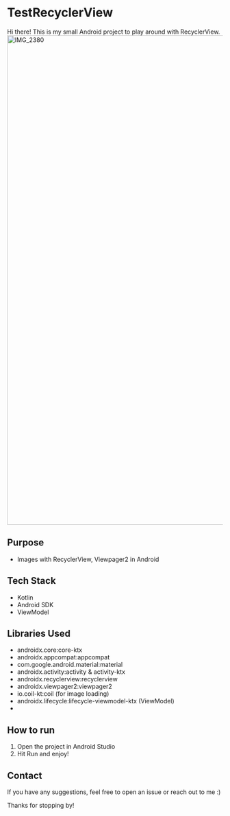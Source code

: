 # TestRecyclerView

Hi there! This is my small Android project to play around with RecyclerView.
<img width="580" height="1140" alt="IMG_2380" src="https://github.com/user-attachments/assets/18fc73ca-4ddc-4dcb-9fc2-5cd45ed1e759" />

## Purpose
- Images with RecyclerView, Viewpager2 in Android

## Tech Stack
- Kotlin
- Android SDK
- ViewModel

## Libraries Used
- androidx.core:core-ktx
- androidx.appcompat:appcompat
- com.google.android.material:material
- androidx.activity:activity & activity-ktx
- androidx.recyclerview:recyclerview
- androidx.viewpager2:viewpager2
- io.coil-kt:coil (for image loading)
- androidx.lifecycle:lifecycle-viewmodel-ktx (ViewModel)
- 
## How to run
1. Open the project in Android Studio
2. Hit Run and enjoy!

## Contact
If you have any suggestions, feel free to open an issue or reach out to me :)

 Thanks for stopping by! 
